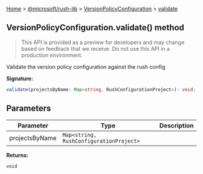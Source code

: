 [Home](./index) &gt; [@microsoft/rush-lib](./rush-lib.md) &gt; [VersionPolicyConfiguration](./rush-lib.versionpolicyconfiguration.md) &gt; [validate](./rush-lib.versionpolicyconfiguration.validate.md)

## VersionPolicyConfiguration.validate() method

> This API is provided as a preview for developers and may change based on feedback that we receive. Do not use this API in a production environment.
> 

Validate the version policy configuration against the rush config

<b>Signature:</b>

```typescript
validate(projectsByName: Map<string, RushConfigurationProject>): void;
```

## Parameters

|  Parameter | Type | Description |
|  --- | --- | --- |
|  projectsByName | `Map<string, RushConfigurationProject>` |  |

<b>Returns:</b>

`void`

